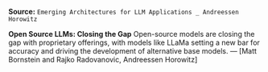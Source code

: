 **Source:** `Emerging Architectures for LLM Applications _ Andreessen Horowitz`

**Open Source LLMs: Closing the Gap**
Open-source models are closing the gap with proprietary offerings, with models like LLaMa setting a new bar for accuracy and driving the development of alternative base models. — [Matt Bornstein and Rajko Radovanovic, Andreessen Horowitz]
